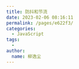 ```yaml
---
title: 防抖和节流
date: 2023-02-06 08:16:11
permalink: /pages/e622f3/
categories:
  - JavaScript
tags:
  - 
author: 
  name: 柳逸尘
---
```

